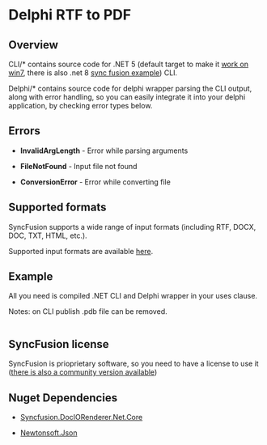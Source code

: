 # Delphi RTF to PDF

## Overview

CLI/* contains source code for .NET 5 (default target to make it [work on win7](https://github.com/dotnet/core/blob/main/release-notes/5.0/5.0-supported-os.md), there is also .net 8 [sync fusion example](https://github.com/SyncfusionExamples/DocIO-Examples/blob/main/Word-to-PDF-Conversion/Convert-Word-document-to-PDF/.NET/Convert-Word-document-to-PDF/Convert-Word-document-to-PDF.csproj)) CLI.

Delphi/* contains source code for delphi wrapper parsing the CLI output, along with error handling, so you can easily integrate it into your delphi application, by checking error types below.

## Errors

- **InvalidArgLength** - Error while parsing arguments

- **FileNotFound** - Input file not found

- **ConversionError** - Error while converting file

## Supported formats

SyncFusion supports a wide range of input formats (including RTF, DOCX, DOC, TXT, HTML, etc.).

Supported input formats are available [here](https://help.syncfusion.com/document-processing/word/conversions/word-to-pdf/net/word-to-pdf?cs-save-lang=1&cs-lang=csharp#supported-file-formats).

## Example

All you need is compiled .NET CLI and Delphi wrapper in your uses clause.

Notes: on CLI publish .pdb file can be removed.

```delphi
```

## SyncFusion license

SyncFusion is prioprietary software, so you need to have a license to use it ([there is also a community version available](https://www.syncfusion.com/products/communitylicense))

## Nuget Dependencies

- [Syncfusion.DocIORenderer.Net.Core](https://www.nuget.org/packages/Syncfusion.DocIORenderer.Net.Core)

- [Newtonsoft.Json](https://www.nuget.org/packages/newtonsoft.json/)